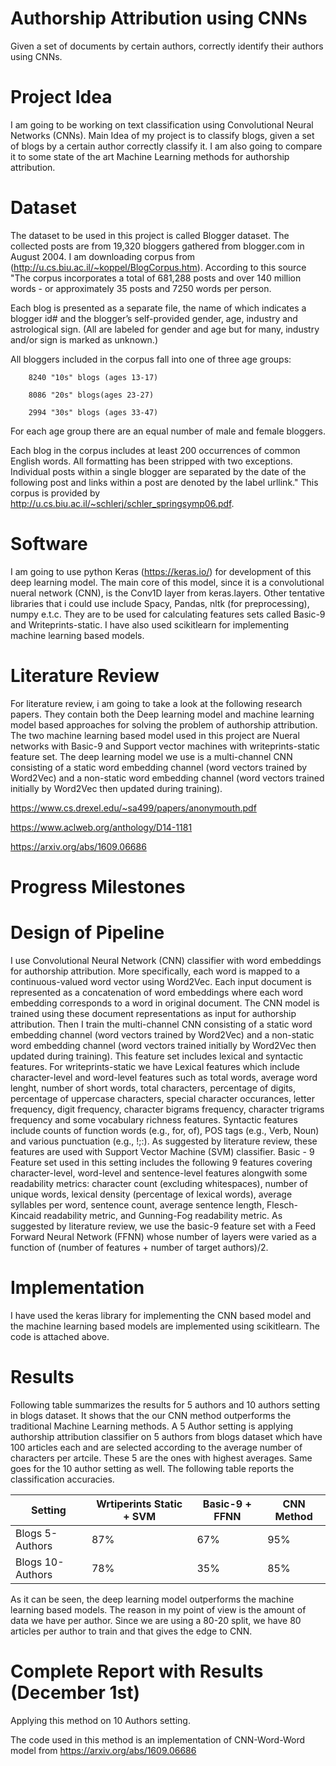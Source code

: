 # Authorship Attribution using CNNs
Given a set of documents by certain authors, correctly identify their authors using CNNs.

# Project Idea
I am going to be working on text classification using Convolutional Neural Networks (CNNs). Main Idea of my project is to classify blogs, given a set of blogs by a certain author correctly classify it. I am also going to compare it to some state of the art Machine Learning methods for authorship attribution.

# Dataset
The dataset to be used in this project is called Blogger dataset. The collected posts are from 19,320 bloggers gathered from blogger.com in August 2004. I am downloading corpus from (http://u.cs.biu.ac.il/~koppel/BlogCorpus.htm). According to this source "The corpus incorporates a total of 681,288 posts and over 140 million words - or approximately 35 posts and 7250 words per person.  

Each blog is presented as a separate file, the name of which indicates a blogger id# and the blogger’s self-provided gender, age, industry and astrological sign. (All are labeled for gender and age but for many, industry and/or sign is marked as unknown.)

All bloggers included in the corpus fall into one of three age groups:

        8240 "10s" blogs (ages 13-17)

        8086 "20s" blogs(ages 23-27)

        2994 "30s" blogs (ages 33-47)

For each age group there are an equal number of male and female bloggers.   

Each blog in the corpus includes at least 200 occurrences of common English words. All formatting has been stripped with two exceptions. Individual posts within a single blogger are separated by the date of the following post and links within a post are denoted by the label urllink." 
This corpus is provided by http://u.cs.biu.ac.il/~schlerj/schler_springsymp06.pdf.

# Software
I am going to use python Keras (https://keras.io/) for development of this deep learning model. The main core of this model, since it is a convolutional nueral network (CNN), is the Conv1D layer from keras.layers. Other tentative libraries that i could use include Spacy, Pandas, nltk (for preprocessing), numpy e.t.c. They are to be used for calculating features sets called Basic-9 and Writeprints-static. I have also used scikitlearn for implementing machine learning based models.

# Literature Review
For literature review, i am going to take a look at the following research papers. They contain both the Deep learning model and machine learning model based approaches for solving the problem of authorship attribution. The two machine learning based model used in this project are Nueral networks with Basic-9 and Support vector machines with writeprints-static feature set. The deep learning model we use is a multi-channel CNN consisting of a static word embedding channel (word vectors trained by Word2Vec) and a non-static word embedding channel (word vectors trained initially by Word2Vec then updated during training).

https://www.cs.drexel.edu/~sa499/papers/anonymouth.pdf

https://www.aclweb.org/anthology/D14-1181

https://arxiv.org/abs/1609.06686

# Progress Milestones

# Design of Pipeline
I use Convolutional Neural Network (CNN) classifier with word embeddings for authorship attribution. More specifically, each word is mapped to a continuous-valued word vector using Word2Vec. Each input document is represented as a concatenation of word embeddings where each word embedding corresponds to a word in original document. The CNN model is trained using these document representations as input for authorship attribution. Then I train the multi-channel CNN consisting of a static word embedding channel (word vectors trained by Word2Vec) and a non-static word embedding channel (word vectors trained initially by Word2Vec then updated during training).
This feature set includes lexical and syntactic features.
For writeprints-static we have Lexical features which include character-level and word-level features such as total words, average word lenght, number of short words, total characters, percentage of digits, percentage of uppercase characters, special character occurances, letter frequency, digit frequency, character bigrams frequency, character trigrams frequency and some vocabulary richness features. 
Syntactic features include counts of function words (e.g., for, of), POS tags (e.g., Verb, Noun) and various punctuation (e.g., !;:). 
As suggested by literature review, these features are used with Support Vector Machine (SVM) classifier.
Basic - 9 Feature set used in this setting includes the following 9 features covering character-level, word-level and sentence-level features alongwith some readability metrics: character count (excluding whitespaces), number of unique words, lexical density (percentage of lexical words), average syllables per word, sentence count, average sentence length, Flesch-Kincaid readability metric, and Gunning-Fog readability metric. As suggested by literature review, we use the basic-9 feature set with a Feed Forward Neural Network (FFNN) whose number of layers were varied as a function of (number of features + number of target authors)/2.
# Implementation 
I have used the keras library for implementing the CNN based model and the machine learning based models are implemented using scikitlearn. The code is attached above.

# Results 
Following table summarizes the results for 5 authors and 10 authors setting in blogs dataset. It shows that the our CNN method outperforms the traditional Machine Learning methods. A 5 Author setting is applying authorship attribution classifier on 5 authors from blogs dataset which have 100 articles each and are selected according to the average number of characters per artcile. These 5 are the ones with highest averages. Same goes for the 10 author setting as well. The following table reports the classification accuracies.

|Setting   |Wrtiperints Static + SVM   |Basic-9 + FFNN   | CNN Method   |
|---|---|---|---|
|Blogs 5-Authors   |87%   |67%   |95%   |
|Blogs 10-Authors   |78%   |35%   |85%   |

As it can be seen, the deep learning model outperforms the machine learning based models. The reason in my point of view is the amount of data we have per author. Since we are using a 80-20 split, we have 80 articles per author to train and that gives the edge to CNN.
# Complete Report with Results (December 1st)
Applying this method on 10 Authors setting.

The code used in this method is an implementation of CNN-Word-Word model from https://arxiv.org/abs/1609.06686
